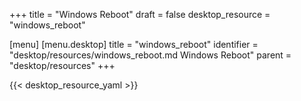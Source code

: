 +++
title = "Windows Reboot"
draft = false
desktop_resource = "windows_reboot"

[menu]
  [menu.desktop]
    title = "windows_reboot"
    identifier = "desktop/resources/windows_reboot.md Windows Reboot"
    parent = "desktop/resources"
+++

{{< desktop_resource_yaml >}}
